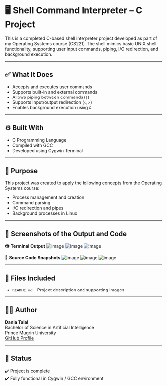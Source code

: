 # 🖥️ Shell Command Interpreter – C Project

This is a completed C-based shell interpreter project developed as part of my Operating Systems course (CS221). The shell mimics basic UNIX shell functionality, supporting user input commands, piping, I/O redirection, and background execution.

---

## ✅ What It Does

- Accepts and executes user commands
- Supports built-in and external commands
- Allows piping between commands (`|`)
- Supports input/output redirection (`<`, `>`)
- Enables background execution using `&`

---

## ⚙️ Built With

- C Programming Language
- Compiled with GCC
- Developed using Cygwin Terminal

---

## 🎯 Purpose

This project was created to apply the following concepts from the Operating Systems course:

- Process management and creation
- Command parsing
- I/O redirection and pipes
- Background processes in Linux

---

## 📸 Screenshots of the Output and Code

📷 **Terminal Output**
![image](https://github.com/user-attachments/assets/67361f97-f72b-4a64-bce3-cf69845e82d8)
![image](https://github.com/user-attachments/assets/76e171f7-d60c-4914-aa2e-4646265331a1)
![image](https://github.com/user-attachments/assets/24542a3c-944a-46a7-bc83-6361dd85f2ba)

📄 **Source Code Snapshots**
![image](https://github.com/user-attachments/assets/4126953b-ce87-4fed-89fc-0d6c34ca6dce)
![image](https://github.com/user-attachments/assets/13638015-c48c-4a78-befd-0b7deaaff668)
![image](https://github.com/user-attachments/assets/9a25e119-cc69-4448-8ec0-83862e989215)

---

## 📂 Files Included
- `README.md` – Project description and supporting images
---

## 👩‍💻 Author

**Dania Talal**  
Bachelor of Science in Artificial Intelligence  
Prince Mugrin University  
[GitHub Profile](https://github.com/onlydno)

---

## 📄 Status

✔️ Project is complete  
✔️ Fully functional in Cygwin / GCC environment  
